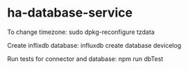 # ha-database-service

To change timezone:
sudo dpkg-reconfigure tzdata

Create inflixdb database:
influxdb
create database devicelog

Run tests for connector and database:
npm run dbTest
